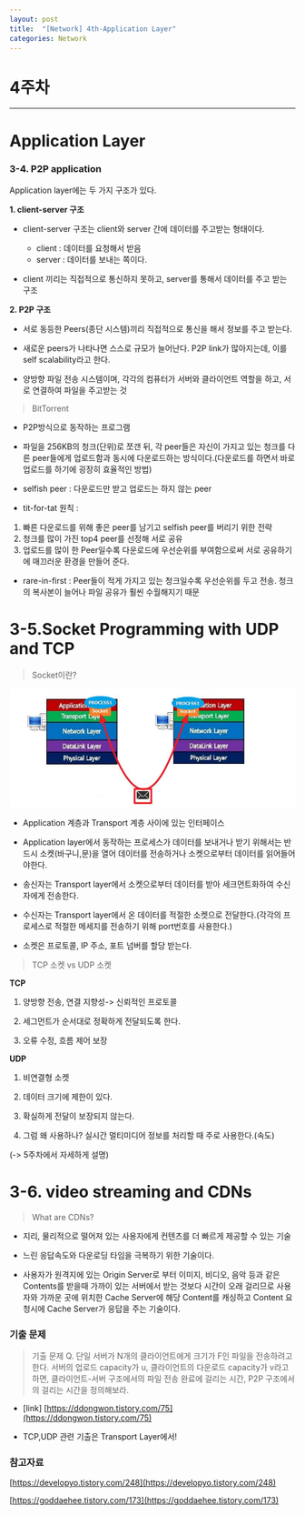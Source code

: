 ```yaml
---
layout: post
title:  "[Network] 4th-Application Layer"
categories: Network
---
```


# 4주차 

---

# Application Layer

### 3-4. P2P application 

Application layer에는 두 가지 구조가 있다. 

**1. client-server 구조**

- client-server 구조는 client와 server 간에 데이터를 주고받는 형태이다. 
  - client : 데이터를 요청해서 받음
  - server : 데이터를 보내는 쪽이다.

- client 끼리는 직접적으로 통신하지 못하고, server를 통해서 데이터를 주고 받는 구조

**2. P2P 구조**

- 서로 동등한 Peers(종단 시스템)끼리  직접적으로 통신을 해서 정보를 주고 받는다. 

- 새로운 peers가 나타나면 스스로 규모가 늘어난다. P2P link가 많아지는데, 이를 self scalability라고 한다.

- 양방향 파일 전송 시스템이며, 각각의 컴퓨터가 서버와 클라이언트 역할을 하고, 서로 연결하여 파일을 주고받는 것

>  BitTorrent

- P2P방식으로 동작하는 프로그램

- 파일을 256KB의 청크(단위)로 쪼갠 뒤, 각 peer들은 자신이 가지고 있는 청크를 다른 peer들에게 업로드함과 동시에 다운로드하는 방식이다.(다운로드를 하면서 바로 업로드를 하기에 굉장히 효율적인 방법)

- selfish peer : 다운로드만 받고 업로드는 하지 않는 peer

- tit-for-tat 원칙 : 
1. 빠른 다운로드를 위해 좋은 peer를 남기고 selfish peer를 버리기 위한 전략
2. 청크를 많이 가진 top4 peer를 선정해 서로 공유
3. 업로드를 많이 한 Peer일수록 다운로드에 우선순위를 부여함으로써 서로 공유하기에 매끄러운 환경을 만들어 준다.

- rare-in-first : Peer들이 적게 가지고 있는 청크일수록 우선순위를 두고 전송. 청크의 복사본이 늘어나 파일 공유가 훨씬 수월해지기 때문

# 3-5.Socket Programming with UDP and TCP

> Socket이란?

![1](/public/img/network/4주차/1.JPG)

- Application 계층과 Transport 계층 사이에 있는 인터페이스

- Application layer에서 동작하는 프로세스가 데이터를 보내거나 받기 위해서는 반드시 소켓(바구니,문)을 열어 데이터를 전송하거나 소켓으로부터 데이터를 읽어들어야한다.

- 송신자는 Transport layer에서 소켓으로부터 데이터를 받아 세크먼트화하여 수신자에게 전송한다.

- 수신자는 Transport layer에서 온 데이터를 적절한 소켓으로 전달한다.(각각의 프로세스로 적절한 메세지를 전송하기 위해 port번호를 사용한다.)

- 소켓은 프로토콜, IP 주소, 포트 넘버를 할당 받는다.


> TCP 소켓 vs UDP 소켓

**TCP**

1. 양방향 전송, 연결 지향성-> 신뢰적인 프로토콜

2. 세그먼트가 순서대로 정확하게 전달되도록 한다. 

3. 오류 수정, 흐름 제어 보장

**UDP**

1. 비연결형 소켓

2. 데이터 크기에 제한이 있다. 

3. 확실하게 전달이 보장되지 않는다.

4. 그럼 왜 사용하나? 실시간 멀티미디어 정보를 처리할 때 주로 사용한다.(속도)

(-> 5주차에서 자세하게 설명)

# 3-6. video streaming and CDNs

> What are CDNs?

- 지리, 물리적으로 떨어져 있는 사용자에게 컨텐츠를 더 빠르게 제공할 수 있는 기술

- 느린 응답속도와 다운로딩 타임을 극복하기 위한 기술이다.

- 사용자가 원격지에 있는 Origin Server로 부터 이미지, 비디오, 음악 등과 같은 Contents를 받을때 가까이 있는 서버에서 받는 것보다 시간이 오래 걸리므로 사용자와 가까운 곳에 위치한 Cache Server에 해당 Content를 캐싱하고 Content 요청시에 Cache Server가 응답을 주는 기술이다.


### 기출 문제
> 기출 문제 
Q. 단일 서버가 N개의 클라이언트에게 크기가 F인 파일을 전송하려고 한다. 서버의 업로드 capacity가 u, 클라이언트의 다운로드 capacity가 v라고 하면, 클라이언트-서버 구조에서의 파일 전송 완료에 걸리는 시간, P2P 구조에서의 걸리는 시간을 정의해보라.

- [link] [https://ddongwon.tistory.com/75](https://ddongwon.tistory.com/75)

- TCP,UDP 관련 기출은 Transport Layer에서!

### 참고자료 

[https://developyo.tistory.com/248](https://developyo.tistory.com/248)

[https://goddaehee.tistory.com/173](https://goddaehee.tistory.com/173)

